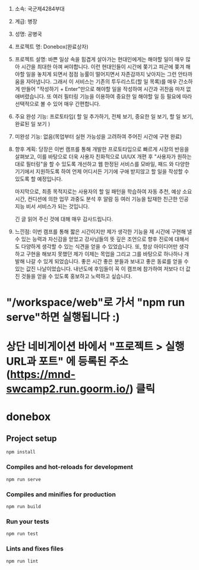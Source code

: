 1. 소속: 국군제4284부대
2. 계급: 병장
3. 성명: 공병국
4. 프로젝트 명: Donebox(완료상자)

5. 프로젝트 설명:
	바쁜 일상 속을 힘겹게 살아가는 현대인에게는 해야할 일이 매우 많아 시간을 최대한 아껴 써야합니다.
	이런 현대인들이 시간에 쫒기고 피곤에 쫒겨 해야할 일을 놓치게 되면서 점점 능률이 떨어지면서 자존감까지 낮아지는 그런 안타까움을 자아냅니다.
	그래서 이 서비스는 기존의 투두리스트(할 일 목록)를 매우 간소하게 만들어 "작성하기 + Enter"만으로 해야할 일을 작성하여 시간과 귀찬음 마저 없애버렸습니다.
	또 여러 필터링 기능을 이용하여 중요한 일 해야할 일 등 필요에 따라 선택적으로 볼 수 있어 매우 간편합니다.

6. 주요 완성 기능:
	프로토타입(
		할 일 추가하기,
		전체 보기,
		중요한 일 보기,
		할 일 보기,
		완료된 일 보기
	)

7. 미완성 기능: 없음(목업부터 실현 가능성을 고려하여 주어진 시간에 구현 완료)

8. 향후 계획:
	당장은 이번 캠프를 통해 개발한 프로토타입으로 빠르게 시장의 반응을 살펴보고, 이를 바탕으로 더욱 사용자 친화적으로 UI/UX 개편 후
	"사용자가 원하는 대로 필터링"을 할 수 있도록 개선하고 웹 한정된 서비스를 모바일, 패드 와 다양한 기기에서 지원하도록 하여 언제 어디서든
	기기에 구애 받지않고 할 일을 작성할 수 있도록 할 예정입니다.

	마지막으로, 최종 목적지로는 사용자의 할 일 패턴을 학습하여 자동 추천, 예상 소요 시간, 컨디션에 의한 업무 과중도 분석 후 알람 등 여러 기능을 탑재한
	친근한 인공지능 비서 서비스가 되는 것입니다.

	긴 글 읽어 주신 것에 대해 매우 감사드립니다.

9. 느낀점:
	이번 캠프를 통해 짧은 시간이지만 제가 생각한 기능을 제 시간에 구현해 낼 수 있는 능력과 자신감을 얻었고 강사님들의 뜻 깊은 조언으로 향후 진로에 대해서도 다양하게 생각할 수 있는 식견을 얻을 수 있었습니다.
	또, 항상 아이디어만 생각하고 구현을 해보지 못했던 제가 이제는 목업을 그리고 그를 바탕으로 하나하나 개발해 나갈 수 있게 되었습니다. 좋은 시간 좋은 분들과 보내고 좋은 동료를 얻을 수 있는 값진 나날이었습니다.
	내년도에 후임들이 꼭 이 캠프에 참가하여 저보다 더 값진 것들을 얻을 수 있도록 홍보하고 노력하고 싶습니다.

# "/workspace/web"로 가서 "npm run serve"하면 실행됩니다 :)

# 상단 네비게이션 바에서 "프로젝트 > 실행 URL과 포트" 에 등록된 주소(https://mnd-swcamp2.run.goorm.io/) 클릭


# donebox

## Project setup
```
npm install
```

### Compiles and hot-reloads for development
```
npm run serve
```

### Compiles and minifies for production
```
npm run build
```

### Run your tests
```
npm run test
```

### Lints and fixes files
```
npm run lint
```
